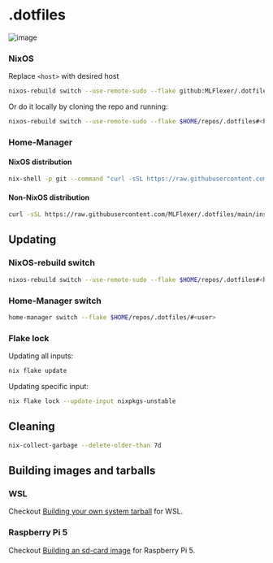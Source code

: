 # .dotfiles

![image](https://github.com/MLFlexer/.dotfiles/assets/75012728/05173810-e858-476c-a2b8-161b01f2237c)

### NixOS

Replace `<host>` with desired host

```bash
nixos-rebuild switch --use-remote-sudo --flake github:MLFlexer/.dotfiles#<host>
```

Or do it locally by cloning the repo and running:

```bash
nixos-rebuild switch --use-remote-sudo --flake $HOME/repos/.dotfiles#<host>
```

### Home-Manager

#### NixOS distribution

```bash
nix-shell -p git --command "curl -sSL https://raw.githubusercontent.com/MLFlexer/.dotfiles/main/nix_git_install.sh | bash"
```

#### Non-NixOS distribution

```bash
curl -sSL https://raw.githubusercontent.com/MLFlexer/.dotfiles/main/install.sh | bash
```

## Updating

### NixOS-rebuild switch

```bash
nixos-rebuild switch --use-remote-sudo --flake $HOME/repos/.dotfiles#<host>
```

### Home-Manager switch

```bash
home-manager switch --flake $HOME/repos/.dotfiles/#<user>
```

### Flake lock

Updating all inputs:

```bash
nix flake update
```

Updating specific input:

```sh
nix flake lock --update-input nixpkgs-unstable
```

## Cleaning

```bash
nix-collect-garbage --delete-older-than 7d
```

## Building images and tarballs

### WSL
Checkout [Building your own system tarball](https://nix-community.github.io/NixOS-WSL/building.html) for WSL.

### Raspberry Pi 5
Checkout [Building an sd-card image](https://github.com/nix-community/raspberry-pi-nix?tab=readme-ov-file#building-an-sd-card-image) for Raspberry Pi 5.

